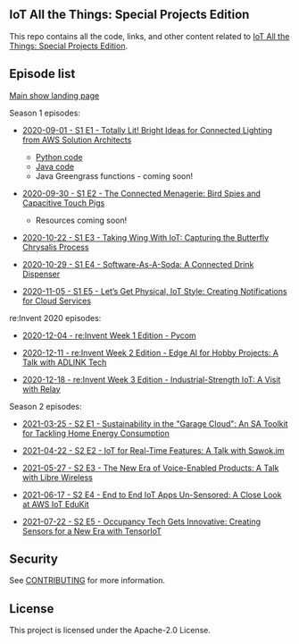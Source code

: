## IoT All the Things: Special Projects Edition

This repo contains all the code, links, and other content related to [IoT All the Things: Special Projects Edition](https://www.twitch.tv/search?term=aws%20iot%20all%20the%20things%20special%20projects%20edition).

## Episode list

[Main show landing page](https://aws.amazon.com/architecture/all-in-livestream-series/iot-all-the-things-special-projects/)

Season 1 episodes:
- [2020-09-01 - S1 E1 - Totally Lit! Bright Ideas for Connected Lighting from AWS Solution Architects](https://www.youtube.com/watch?v=v0iPzr8KWoM)
  - [Python code](s1e1-totally-lit/hue-python)
  - [Java code](s1e1-totally-lit/hue-lifx-java)
  - Java Greengrass functions - coming soon!


- [2020-09-30 - S1 E2 - The Connected Menagerie: Bird Spies and Capacitive Touch Pigs](https://www.youtube.com/watch?v=mROui4vGv50)
  - Resources coming soon!


- [2020-10-22 - S1 E3 - Taking Wing With IoT: Capturing the Butterfly Chrysalis Process](https://www.youtube.com/watch?v=TPAM31MVGzg)


- [2020-10-29 - S1 E4 - Software-As-A-Soda: A Connected Drink Dispenser](https://www.youtube.com/watch?v=r2XnpR9JMTY)


- [2020-11-05 - S1 E5 - Let’s Get Physical, IoT Style: Creating Notifications for Cloud Services](https://www.youtube.com/watch?v=daqGYqGhx9o)

re:Invent 2020 episodes:
- [2020-12-04 - re:Invent Week 1 Edition - Pycom](https://www.youtube.com/watch?v=-Rf1wO4itgY)


- [2020-12-11 - re:Invent Week 2 Edition - Edge AI for Hobby Projects: A Talk with ADLINK Tech](https://www.youtube.com/watch?v=Q5MMMgEfBvw)


- [2020-12-18 - re:Invent Week 3 Edition - Industrial-Strength IoT: A Visit with Relay](https://www.youtube.com/watch?v=OLWQzThrGHo)

Season 2 episodes:
- [2021-03-25 - S2 E1 - Sustainability in the "Garage Cloud": An SA Toolkit for Tackling Home Energy Consumption](https://www.twitch.tv/aws/video/970347219)


- [2021-04-22 - S2 E2 - IoT for Real-Time Features: A Talk with Sqwok.im](https://www.twitch.tv/aws/video/1005426407)


- [2021-05-27 - S2 E3 - The New Era of Voice-Enabled Products: A Talk with Libre Wireless](https://www.twitch.tv/aws/video/1035088063)


- [2021-06-17 - S2 E4 - End to End IoT Apps Un-Sensored: A Close Look at AWS IoT EduKit](https://www.twitch.tv/aws/video/1059079296)


- [2021-07-22 - S2 E5 - Occupancy Tech Gets Innovative: Creating Sensors for a New Era with TensorIoT](https://www.twitch.tv/aws/video/1094649333)

## Security

See [CONTRIBUTING](CONTRIBUTING.md#security-issue-notifications) for more information.

## License

This project is licensed under the Apache-2.0 License.

